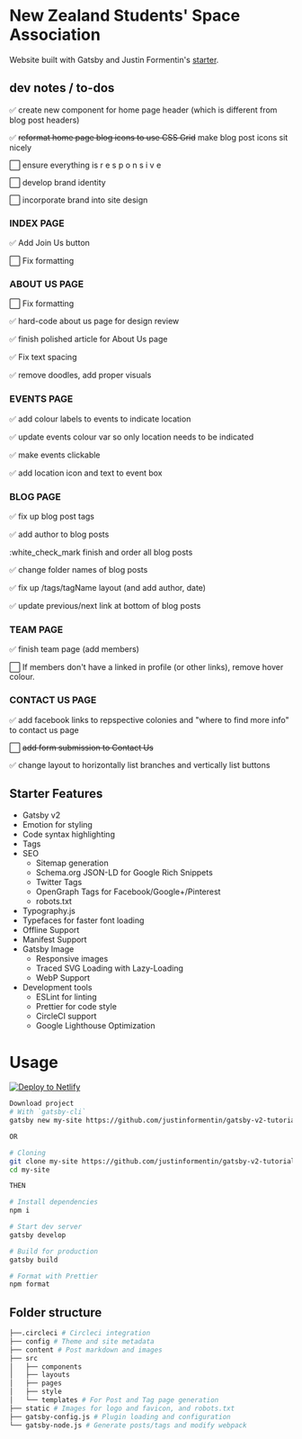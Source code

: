 # New Zealand Students' Space Association
Website built with Gatsby and Justin Formentin's <a href="https://github.com/justinformentin/gatsby-v2-tutorial-starter">starter</a>.

## dev notes / to-dos
:white_check_mark: create new component for home page header (which is different from blog post headers)

:white_check_mark: <strike>reformat home page blog icons to use CSS Grid</strike> make blog post icons sit nicely

:white_large_square: ensure everything is r e s p o n s i v e

:white_large_square: develop brand identity

:white_large_square: incorporate brand into site design

### INDEX PAGE

:white_check_mark: Add Join Us button

:white_large_square: Fix formatting

### ABOUT US PAGE

:white_large_square: Fix formatting

:white_check_mark: hard-code about us page for design review

:white_check_mark: finish polished article for About Us page

:white_check_mark: Fix text spacing

:white_check_mark: remove doodles, add proper visuals

### EVENTS PAGE

:white_check_mark: add colour labels to events to indicate location

:white_check_mark: update events colour var so only location needs to be indicated

:white_check_mark: make events clickable

:white_check_mark: add location icon and text to event box

### BLOG PAGE

:white_check_mark: fix up blog post tags 

:white_check_mark: add author to blog posts

:white_check_mark finish and order all blog posts

:white_check_mark: change folder names of blog posts

:white_check_mark: fix up /tags/tagName layout (and add author, date)

:white_check_mark: update previous/next link at bottom of blog posts

### TEAM PAGE

:white_check_mark: finish team page (add members)

:white_large_square: If members don't have a linked in profile (or other links), remove hover colour.

### CONTACT US PAGE

:white_check_mark: add facebook links to repspective colonies and "where to find more info" to contact us page

:white_large_square: <strike>add form submission to Contact Us</strike>

:white_check_mark: change layout to horizontally list branches and vertically list buttons

## Starter Features

- Gatsby v2
- Emotion for styling
- Code syntax highlighting
- Tags
- SEO
  - Sitemap generation
  - Schema.org JSON-LD for Google Rich Snippets
  - Twitter Tags
  - OpenGraph Tags for Facebook/Google+/Pinterest
  - robots.txt
- Typography.js
- Typefaces for faster font loading
- Offline Support
- Manifest Support
- Gatsby Image
  - Responsive images
  - Traced SVG Loading with Lazy-Loading
  - WebP Support
- Development tools
  - ESLint for linting
  - Prettier for code style
  - CircleCI support
  - Google Lighthouse Optimization

# Usage

[![Deploy to Netlify](https://www.netlify.com/img/deploy/button.svg)](https://app.netlify.com/start/deploy?repository=https://github.com/justinformentin/gatsby-v2-tutorial-starter)

```bash
Download project
# With `gatsby-cli`
gatsby new my-site https://github.com/justinformentin/gatsby-v2-tutorial-starter

OR

# Cloning
git clone my-site https://github.com/justinformentin/gatsby-v2-tutorial-starter.git
cd my-site

THEN

# Install dependencies
npm i

# Start dev server
gatsby develop

# Build for production
gatsby build

# Format with Prettier
npm format

```

## Folder structure
```bash
├──.circleci # Circleci integration
├── config # Theme and site metadata
├── content # Post markdown and images
├── src
│   ├── components
│   ├── layouts
│   ├── pages
│   ├── style
│   └── templates # For Post and Tag page generation
├── static # Images for logo and favicon, and robots.txt
├── gatsby-config.js # Plugin loading and configuration
└── gatsby-node.js # Generate posts/tags and modify webpack
```
